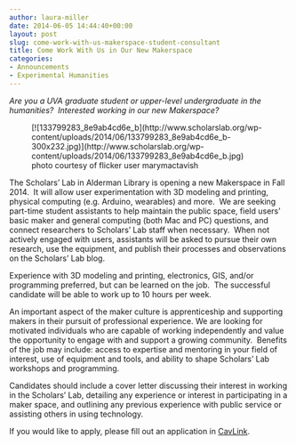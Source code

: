 ```yaml
---
author: laura-miller
date: 2014-06-05 14:44:40+00:00
layout: post
slug: come-work-with-us-makerspace-student-consultant
title: Come Work With Us in Our New Makerspace
categories:
- Announcements
- Experimental Humanities
---
```


_Are you a UVA graduate student or upper-level undergraduate in the humanities?  Interested working in our new Makerspace?_

<figure>
  [![133799283_8e9ab4cd6e_b](http://www.scholarslab.org/wp-content/uploads/2014/06/133799283_8e9ab4cd6e_b-300x232.jpg)](http://www.scholarslab.org/wp-content/uploads/2014/06/133799283_8e9ab4cd6e_b.jpg)
  <figcaption> photo courtesy of flicker user marymactavish</figcaption>
</figure>

The Scholars’ Lab in Alderman Library is opening a new Makerspace in Fall 2014.  It will allow user experimentation with 3D modeling and printing, physical computing (e.g. Arduino, wearables) and more.  We are seeking part-time student assistants to help maintain the public space, field users’ basic maker and general computing (both Mac and PC) questions, and connect researchers to Scholars’ Lab staff when necessary.  When not actively engaged with users, assistants will be asked to pursue their own research, use the equipment, and publish their processes and observations on the Scholars’ Lab blog.

Experience with 3D modeling and printing, electronics, GIS, and/or programming preferred, but can be learned on the job.  The successful candidate will be able to work up to 10 hours per week.

An important aspect of the maker culture is apprenticeship and supporting makers in their pursuit of professional experience. We are looking for motivated individuals who are capable of working independently and value the opportunity to engage with and support a growing community.  Benefits of the job may include: access to expertise and mentoring in your field of interest, use of equipment and tools, and ability to shape Scholars’ Lab workshops and programming.

Candidates should include a cover letter discussing their interest in working in the Scholars’ Lab, detailing any experience or interest in participating in a maker space, and outlining any previous experience with public service or assisting others in using technology.

If you would like to apply, please fill out an application in [CavLink](http://www.career.virginia.edu/students/cavlink/).
